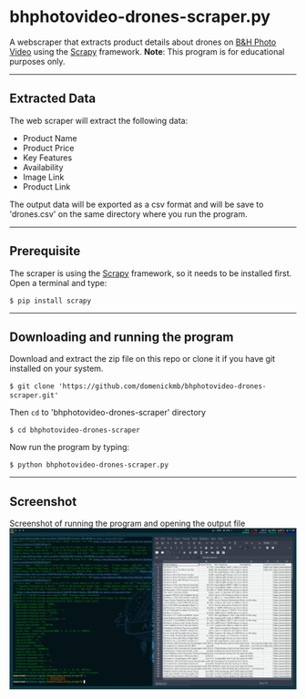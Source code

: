 # bhphotovideo-drones-scraper.py
A webscraper that extracts product details about drones on [B&H Photo Video](https://bhphotovideo.com) using the [Scrapy](https://scrapy.org) framework. **Note**: This program is for educational purposes only.

***

## Extracted Data
The web scraper will extract the following data:

  * Product Name
  * Product Price
  * Key Features
  * Availability
  * Image Link
  * Product Link
  
The output data will be exported as a csv format and will be save to 'drones.csv' on the same directory where you run the program.

***

## Prerequisite
The scraper is using the [Scrapy](https://scrapy.org) framework, so it needs to be installed first. Open a terminal and type:
```
$ pip install scrapy
```

***

## Downloading and running the program
Download and extract the zip file on this repo or clone it if you have git installed on your system.
```
$ git clone 'https://github.com/domenickmb/bhphotovideo-drones-scraper.git'
```

Then `cd` to 'bhphotovideo-drones-scraper' directory  
```
$ cd bhphotovideo-drones-scraper
```

Now run the program by typing:  
```
$ python bhphotovideo-drones-scraper.py
```

***

## Screenshot
Screenshot of running the program and opening the output file  
![screenshot](/images/screenshot.jpg)